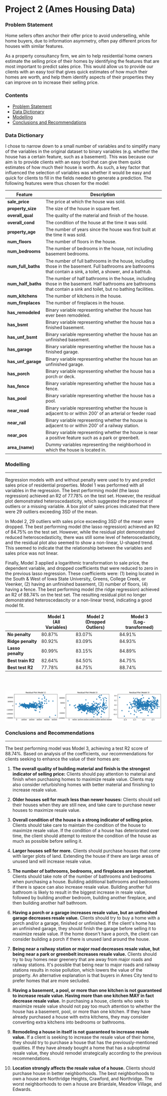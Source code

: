 
# Project 2 (Ames Housing Data)

### Problem Statement
Home sellers often anchor their offer price to avoid underselling, while home buyers, due to information asymmetry, often pay different prices for houses with similar features.

As a property consultancy firm, we aim to help residential home owners estimate the selling price of their homes by identifying the features that are most important to predict sales price. This would allow us to provide our clients with an easy tool that gives quick estimates of how much their homes are worth, and help them identify aspects of their properties they can improve on to increase their selling price.

### Contents
- [Problem Statement](#Problem-Statement)
- [Data Dictionary](#Data-Dictionary)
- [Modelling](#Modelling)
- [Conclusions and Recommendations](#Conclusions-and-Recommendations)

### Data Dictionary
I chose to narrow down to a small number of variables and to simplify many of the variables in the original dataset to binary variables (e.g. whether the house has a certain feature, such as a basement). This was because our aim is to provide clients with an easy tool that can give them quick estimates of how much their house is worth. As such, a key factor that influenced the selection of variables was whether it would be easy and quick for clients to fill in the fields needed to generate a prediction. The following features were thus chosen for the model:

|Feature|Description|
|---|---|
|**sale_price**|The price at which the house was sold.|
|**property_size**|The size of the house in square feet.|
|**overall_qual**|The quality of the material and finish of the house.|
|**overall_cond**|The condition of the house at the time it was sold.|
|**property_age**|The number of years since the house was first built at the time it was sold.|
|**num_floors**|The number of floors in the house.|
|**num_bedrooms**|The number of bedrooms in the house, not including basement bedrooms.|
|**num_full_baths**|The number of full bathrooms in the house, including those in the basement. Full bathrooms are bathrooms that contain a sink, a toilet, a shower, and a bathtub.|
|**num_half_baths**|The number of half bathrooms in the house, including those in the basement. Half bathrooms are bathrooms that contain a sink and toilet, but no bathing facilities.|
|**num_kitchens**|The number of kitchens in the house.|
|**num_fireplaces**|The number of fireplaces in the house.|
|**has_remodeled**|Binary variable representing whether the house has ever been remodeled.|
|**has_bsmt**|Binary variable representing whether the house has a finished basement.|
|**has_unf_bsmt**|Binary variable representing whether the house has an unfinished basement.|
|**has_garage**|Binary variable representing whether the house has a finished garage.|
|**has_unf_garage**|Binary variable representing whether the house has an unfinished garage.|
|**has_porch**|Binary variable representing whether the house has a porch or deck.|
|**has_fence**|Binary variable representing whether the house has a fence.|
|**has_pool**|Binary variable representing whether the house has a pool.|
|**near_road**|Binary variable representing whether the house is adjacent to or within 200' of an arterial or feeder road|
|**near_rail**|Binary variable representing whether the house is adjacent to or within 200' of a railway station.|
|**near_pos**|Binary variable representing whether the house is near a positive feature such as a park or greenbelt.|
|**area_(name)**|Dummy variables representing the neighborhood in which the house is located in.|

### Modelling
---
Regression models with and without penalty were used to try and predict sales price of residential properties. Model 1 was performed with all variables in the regression. The best performing model (the lasso regression) achieved an R2 of 77.78% on the test set. However, the residual plot demonstrated heteroscedasticity, which suggested the presence of outliers or a missing variable. A box plot of sales prices indicated that there were 29 outliers exceeding 3SD of the mean.

In Model 2, 29 outliers with sales price exceeding 3SD of the mean were dropped. The best performing model (the lasso regression) achieved an R2 of 84.75% on the test set. However, while the residual plot demonstrated reduced heteroscedasticity, there was still some level of heteroscedasticity, and the residual plot also seemed to show a non-linear, U-shaped trend. This seemed to indicate that the relationship between the variables and sales price was not linear.

Finally, Model 3 applied a logarithmic transformation to sale price, the dependent variable, and dropped coefficients that were reduced to zero in the previous lasso regression. These coefficients were: (1) being located in the South & West of Iowa State University, Greens, College Creek, or Veenker, (2) having an unfinished basement, (3) number of floors, (4) having a fence. The best performing model (the ridge regression) achieved an R2 of 88.74% on the test set. The resulting residual  plot no longer demonstrated heteroscedascity or a non-linear trend, indicating a good model fit.

||Model 1 <br>(All Variables)|Model 2 <br>(Dropped Outliers)|Model 3 <br>(Log-transformed)|
|---|---|---|---|
|**No penalty**|80.87%|83.07%|84.91%|
|**Ridge penalty**|80.92%|83.09%|84.93%|
|**Lasso penalty**|80.99%|83.15%|84.89%|
|**Best train R2**|82.64%|84.50%|84.75%|
|**Best test R2**|77.78%|84.75%|88.74%|

<br>
<br>

![residual plots](./code/residual_plots.png)

### Conclusions and Recommendations
---
The best performing model was Model 3, achieving a test R2 score of 88.74%. Based on analysis of the coefficients, our recommendations for clients seeking to enhance the value of their homes are:

1. **The overall quality of building material and finish is the strongest indicator of selling price:** 
Clients should pay attention to material and finish when purchasing homes to maximize resale value. Clients may also consider refurbishing homes with better material and finishing to increase resale value.

2. **Older houses sell for much less than newer houses:** 
Clients should sell their houses when they are still new, and take care to purchase newer houses to maximize resale value.

3. **Overall condition of the house is a strong indicator of selling price.** 
Clients should take care to maintain the condition of the house to maximize resale value. If the condition of a house has deteriorated over time, the client should attempt to restore the condition of the house as much as possible before selling it.

4. **Larger houses sell for more.** 
Clients should purchase houses that come with larger plots of land. Extending the house if there are large areas of unused land will increase resale value.

5. **The number of bathrooms, bedrooms, and fireplaces are important.** 
Clients should take note of the number of bathrooms and bedrooms when purchasing a house. Building additional bathrooms and bedrooms if there is space can also increase resale value. Building another full bathroom is likely to result in the biggest increase in resale value, followed by building another bedroom, building another fireplace, and then building another half bathroom.

6. **Having a porch or a garage increases resale value, but an unfinished garage decreases resale value.**
Clients should try to buy a home with a porch and/or a garage, finished or unfinished. If the client's home has an unfinished garage, they should finish the garage before selling it to maximize resale value. If the home doesn't have a porch, the client can consider building a porch if there is unused land around the house.

7. **Being near a railway station or major road decreases resale value, but being near a park or greenbelt increases resale value.**
Clients should try to buy homes near greenery that are away from major roads and railway stations. It's possible that being near to major roads and railway stations results in noise pollution, which lowers the value of the property. An alternative explanation is that buyers in Ames City tend to prefer homes that are more secluded.

8. **Having a basement, a pool, or more than one kitchen is not guaranteed to increase resale value. Having more than one kitchen MAY in fact decrease resale value.**
In purchasing a house, clients who seek to maximize resale value should not pay too much attention to whether the house has a basement, pool, or more than one kitchen. If they have already purchased a house with extra kitchens, they may consider converting extra kitchens into bedrooms or bathrooms.

9. **Remodeling a house in itself is not guaranteed to increase resale value.**
If a client is seeking to increase the resale value of their home, they should try to purchase a house that has the previously-mentioned qualities. If they have already bought a home that has a suboptimal resale value, they should remodel strategically according to the previous recommendations.

10. **Location strongly affects the resale value of a house.**
Clients should purchase house in better neighborhoods. The best neighborhoods to own a house are Northridge Heights, Crawford, and Northridge. The worst neighborhoods to own a house are Briardale, Meadow Village, and Edwards.